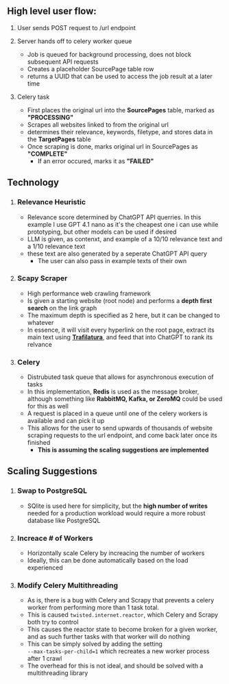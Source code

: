 


## High level user flow: 

1. User sends POST request to /url endpoint 


2. Server hands off to celery worker queue
    - Job is queued for background processing, does not block subsequent API requests
    - Creates a placeholder SourcePage table row
    - returns a UUID that can be used to access the job result at a later time

3.  Celery task 
    - First places the original url into the **SourcePages** table, marked as **"PROCESSING"**
    - Scrapes all websites linked to from the original url
    - determines their relevance, keywords, filetype, and stores data in the **TargetPages** table
    - Once scraping is done, marks original url in SourcePages as **"COMPLETE"**
        - If an error occured, marks it as **"FAILED"**






## Technology

1.  ### Relevance Heuristic
    - Relevance score determined by ChatGPT API querries. In this example I use GPT 4.1 nano as it's the cheapest one i can use while prototyping, but other models can be used if desired
    - LLM is given, as contenxt, and example of a 10/10 relevance text and a 1/10 relevance text
    - these text are also generated by a seperate ChatGPT API query 
        - The user can also pass in example texts of their own 

2.  ### Scapy Scraper
    - High performance web crawling framework 
    - Is given a starting website (root node) and performs a **depth first search** on the link graph
    - The maximum depth is specified as 2 here, but it can be changed to whatever
    - In essence, it will visit every hyperlink on the root page, extract its main text using **[Trafilatura](https://trafilatura.readthedocs.io/en/latest/index.html)**, and feed that into ChatGPT to rank its relvance 
    
        

3. ### **Celery**
    - Distrubuted task queue that allows for asynchronous execution of tasks
    - In this implementation, **Redis** is used as the message broker, although something like **RabbitMQ, Kafka, or ZeroMQ** could be used for this as well
    - A request is placed in a queue until one of the celery workers is available and can pick it up 
    - This allows for the user to send upwards of thousands of website scraping requests to the url endpoint, and come back later once its finished
        - **This is assuming the scaling suggestions are implemented**



## Scaling Suggestions
1. ### Swap to PostgreSQL
    - SQlite is used here for simplicity, but the **high number of writes** needed for a production workload would require a more robust database like PostgreSQL
2. ### Increace # of Workers
    - Horizontally scale Celery by increacing the number of workers
    - Ideally, this can be done automatically based on the load experienced
3. ### Modify Celery Multithreading
    - As is, there is a bug with Celery and Scrapy that prevents a celery worker from performing more than 1 task total.
    - This is caused ```twisted.internet.reactor```, which Celery and Scrapy both try to control 
    - This causes the reactor state to become broken for a given worker, and as such further tasks with that worker will do nothing
    - This can be simply solved by adding the setting \
    ```--max-tasks-per-child=1``` which recreates a new worker process after 1 crawl
    - The overhead for this is not ideal, and should be solved with a multithreading library